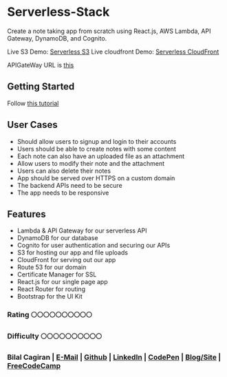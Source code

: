 # Serverless-Stack
Create a note taking app from scratch using React.js, AWS Lambda, API Gateway, DynamoDB, and Cognito.

Live S3 Demo: [Serverless S3](http://extwiii-notapp-client.s3-website-eu-west-1.amazonaws.com/)
Live cloudfront Demo: [Serverless CloudFront](http://d19jxd9x4sa72g.cloudfront.net/)

APIGateWay URL is [this](https://51wvrjaqj6.execute-api.eu-west-1.amazonaws.com/prod)

Getting Started
-------------

Follow [this tutorial](http://serverless-stack.com/)

User Cases
--------
   - Should allow users to signup and login to their accounts
   - Users should be able to create notes with some content
   - Each note can also have an uploaded file as an attachment
   - Allow users to modify their note and the attachment
   - Users can also delete their notes
   - App should be served over HTTPS on a custom domain
   - The backend APIs need to be secure
   - The app needs to be responsive

Features
--------
   - Lambda & API Gateway for our serverless API
   - DynamoDB for our database
   - Cognito for user authentication and securing our APIs
   - S3 for hosting our app and file uploads
   - CloudFront for serving out our app
   - Route 53 for our domain
   - Certificate Manager for SSL
   - React.js for our single page app
   - React Router for routing
   - Bootstrap for the UI Kit


### Rating :full_moon::full_moon::full_moon::full_moon::full_moon::full_moon::full_moon::full_moon::full_moon::full_moon:
### Difficulty :full_moon::full_moon::full_moon::full_moon::full_moon::full_moon::full_moon::full_moon::full_moon::full_moon:

### Bilal Cagiran  | [E-Mail](mailto:bcagiran@hotmail.com) | [Github](https://github.com/extwiii/) | [LinkedIn](https://linkedin.com/in/bilalcagiran) | [CodePen](http://codepen.io/extwiii/) | [Blog/Site](http://bilalcagiran.com) | [FreeCodeCamp](https://www.freecodecamp.com/extwiii) 
